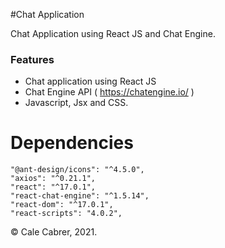 #Chat Application

Chat Application using React JS and Chat Engine.

### Features

-   Chat application using React JS
-   Chat Engine API ( https://chatengine.io/ )
-   Javascript, Jsx and CSS.

# Dependencies

    "@ant-design/icons": "^4.5.0",
    "axios": "^0.21.1",
    "react": "^17.0.1",
    "react-chat-engine": "^1.5.14",
    "react-dom": "^17.0.1",
    "react-scripts": "4.0.2",

&copy; Cale Cabrer, 2021.
